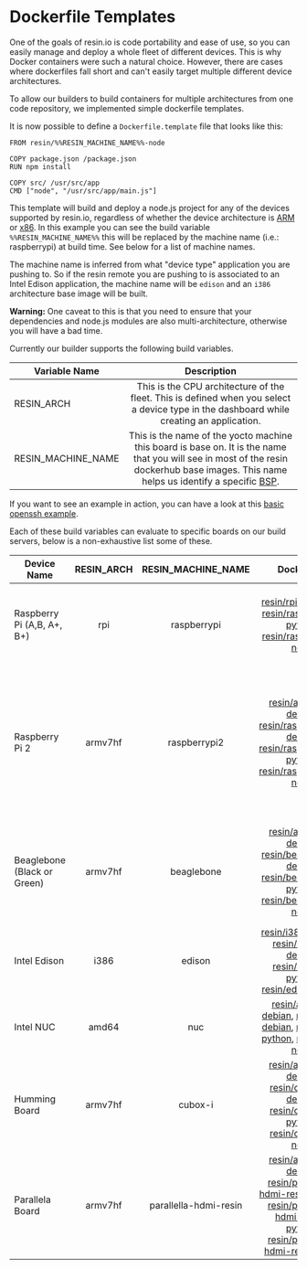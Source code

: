 # Dockerfile Templates

One of the goals of resin.io is code portability and ease of use, so you can
easily manage and deploy a whole fleet of different devices. This is why Docker containers
were such a natural choice. However, there are cases where dockerfiles fall short
and can't easily target multiple different device architectures.

To allow our builders to build containers for multiple architectures from one code repository,
we implemented simple dockerfile templates.

It is now possible to define a `Dockerfile.template` file that looks like this:
```
FROM resin/%%RESIN_MACHINE_NAME%%-node

COPY package.json /package.json
RUN npm install

COPY src/ /usr/src/app
CMD ["node", "/usr/src/app/main.js"]
```
This template will build and deploy a node.js project for any of the devices supported by resin.io, regardless of whether the device architecture is [ARM][ARM-link] or [x86][x86-link].
In this example you can see the build variable `%%RESIN_MACHINE_NAME%%` this will be replaced by the machine name (i.e.: raspberrypi) at build time. See below for a list of machine names.

 The machine name is inferred from what "device type" application you are pushing to. So if the resin remote you are pushing to is associated to an Intel Edison application, the machine name will be `edison` and an `i386` architecture base image will be built.

__Warning:__ One caveat to this is that you need to ensure that your dependencies and node.js modules are also multi-architecture, otherwise you will have a bad time.

Currently our builder supports the following build variables.

| Variable Name        | Description          |
| ------------- |:-------------:|
| RESIN_ARCH    | This is the CPU architecture of the fleet. This is defined when you select a device type in the dashboard while creating an application.|
| RESIN_MACHINE_NAME    | This is the name of the yocto machine this board is base on. It is the name that you will see in most of the resin dockerhub base images.  This name helps us identify a specific [BSP](https://en.wikipedia.org/wiki/Board_support_package). |   

If you want to see an example in action, you can have a look at this [basic openssh example](https://github.com/shaunmulligan/resin-openssh).

Each of these build variables can evaluate to specific boards on our build servers, below is a non-exhaustive list some of these.

| Device Name | RESIN_ARCH | RESIN_MACHINE_NAME | Dockerhub | Notes |
|---|:---:|:---:|:---:|:---:|
|Raspberry Pi (A,B, A+, B+)| rpi | raspberrypi | [resin/rpi-raspbian](https://hub.docker.com/r/resin/rpi-raspbian/),  [resin/raspberrypi-python](https://hub.docker.com/r/resin/raspberrypi-python/), [resin/raspberrypi-node](https://hub.docker.com/r/resin/raspberrypi-node/) | There is **NO** `RESIN_ARCH` = armv6. For legacy reasons this is called `rpi` instead.|
|Raspberry Pi 2|armv7hf|raspberrypi2|[resin/armv7hf-debian](https://hub.docker.com/r/resin/armv7hf-debian/), [resin/raspberrypi2-debian](https://hub.docker.com/r/resin/raspberrypi2-debian/),  [resin/raspberrypi2-python](https://hub.docker.com/r/resin/raspberrypi2-python/), [resin/raspberrypi2-node](https://hub.docker.com/r/resin/raspberrypi2-node/)|It is also possible to push `rpi` architecture containers to the raspberry pi 2, so all the images from the entry above will also work on fleets of this type.|
|Beaglebone (Black or Green)|armv7hf|beaglebone|[resin/armv7hf-debian](https://hub.docker.com/r/resin/armv7hf-debian/), [resin/beaglebone-debian](https://hub.docker.com/r/resin/beaglebone-debian/), [resin/beaglebone-python](https://hub.docker.com/r/resin/beaglebone-python/), [resin/beaglebone-node](https://hub.docker.com/r/resin/beaglebone-node/)|The pure armv7hf-debian images don't have board specific firmware added into them. |
|Intel Edison|i386|edison|[resin/i386-debian](https://hub.docker.com/r/resin/i386-debian/), [resin/edison-debian](https://hub.docker.com/r/resin/edison-debian/), [resin/edison-python](https://hub.docker.com/r/resin/edison-python/), [resin/edison-node](https://hub.docker.com/r/resin/edison-node/)| All the `resin/edison-*` images have the [libmraa](https://github.com/intel-iot-devkit/mraa) installed.|
|Intel NUC|amd64|nuc|[resin/amd64-debian](https://hub.docker.com/r/resin/amd64-debian/), [resin/nuc-debian](https://hub.docker.com/r/resin/nuc-debian/), [resin/nuc-python](https://hub.docker.com/r/resin/nuc-python/), [resin/nuc-node](https://hub.docker.com/r/resin/nuc-node/)||
|Humming Board|armv7hf|cubox-i|[resin/armv7hf-debian](https://hub.docker.com/r/resin/armv7hf-debian/), [resin/cubox-i-debian](https://hub.docker.com/r/resin/cubox-i-debian/), [resin/cubox-i-python](https://hub.docker.com/r/resin/cubox-i-python/), [resin/cubox-i-node](https://hub.docker.com/r/resin/cubox-i-node/)||
|Parallela Board|armv7hf|parallella-hdmi-resin|[resin/armv7hf-debian](https://hub.docker.com/r/resin/armv7hf-debian/), [resin/parallella-hdmi-resin-debian](https://hub.docker.com/r/resin/parallella-hdmi-resin-debian/), [resin/parallella-hdmi-resin-python](https://hub.docker.com/r/resin/parallella-hdmi-resin-python/), [resin/parallella-hdmi-resin-node](https://hub.docker.com/r/resin/parallella-hdmi-resin-node/)|| |

<!-- |Odroid C1|armv7hf|odroid-c1||Will also work with C1+ boards|
|VIA VAB-820|armv7hf|vab820-quad|||
|Nitrogen 6X|armv7hf|nitrogen6x|||
|Odroid XU4/XU3|armv7hf|odroid-ux3|[resin/armv7hf-debian](https://hub.docker.com/r/resin/armv7hf-debian/), [resin/odroid-ux3-debian](https://hub.docker.com/r/resin/odroid-ux3-debian/), [resin/odroid-ux3-python](https://hub.docker.com/r/resin/odroid-ux3-python/), [resin/odroid-ux3-node](https://hub.docker.com/r/resin/odroid-ux3-node/)|**Important!**, the machine name is non-intuitive in this case.| -->


[x86-link]:https://en.wikipedia.org/wiki/X86
[ARM-link]:https://en.wikipedia.org/wiki/ARM_architecture
